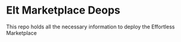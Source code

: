 # Elt Marketplace Deops

This repo holds all the necessary information to deploy the Effortless
Marketplace

